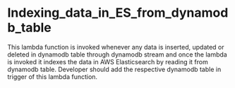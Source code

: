 # Indexing_data_in_ES_from_dynamodb_table
This lambda function is invoked whenever any data is inserted, updated or deleted in dynamodb table through dynamodb stream and once the lambda is invoked it indexes the data in AWS Elasticsearch by reading it from dynamodb table.
Developer should add the respective dynamodb table in trigger of this lambda function.
